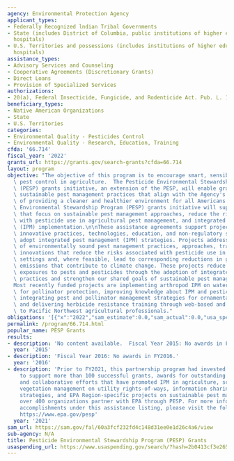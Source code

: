 ```yaml
---
agency: Environmental Protection Agency
applicant_types:
- Federally Recognized lndian Tribal Governments
- State (includes District of Columbia, public institutions of higher education and
  hospitals)
- U.S. Territories and possessions (includes institutions of higher education and
  hospitals)
assistance_types:
- Advisory Services and Counseling
- Cooperative Agreements (Discretionary Grants)
- Direct Loans
- Provision of Specialized Services
authorizations:
- 20(a), Federal Insecticide, Fungicide, and Rodenticide Act. Pub. L. 106, 74.
beneficiary_types:
- Native American Organizations
- State
- U.S. Territories
categories:
- Environmental Quality - Pesticides Control
- Environmental Quality - Research, Education, Training
cfda: '66.714'
fiscal_year: '2022'
grants_url: https://grants.gov/search-grants?cfda=66.714
layout: program
objective: "The objective of this program is to encourage smart, sensible and sustainable\
  \ pest control in agriculture.  The Pesticide Environmental Stewardship Program\
  \ (PESP) grants initiative, an extension of the PESP, will enable grantees to implement\
  \ sustainable pest management practices that align with the Agency's strategic goal\
  \ of providing a cleaner and healthier environment for all Americans. The Pesticide\
  \ Environmental Stewardship Program (PESP) grants initiative will support projects\
  \ that focus on sustainable pest management approaches, reduce the risks associated\
  \ with pesticide use in agricultural pest management, and integrated pest management\
  \ (IPM) implementation.\n\nThese assistance agreements support projects that explore\
  \ innovative practices, technologies, education, and non-regulatory solutions that\
  \ adopt integrated pest management (IPM) strategies. Projects address implementation\
  \ of environmentally sound pest management practices, approaches, training, and\
  \ innovations that reduce the risks associated with pesticide use in agricultural\
  \ settings and, where feasible, lead to corresponding reductions in greenhouse gas\
  \ emissions that contribute to climate change. These projects reduce unnecessary\
  \ exposures to pests and pesticides through the adoption of integrated pest management\
  \ practices and strengthen our shared goals of sustainable pest management. \n\n\
  Most recently funded projects are implementing arthropod IPM on watermelon farms\
  \ for pollinator protection, improving knowledge about IPM and pesticide safety,\
  \ integrating pest and pollinator management strategies for ornamental plant production,\
  \ and delivering herbicide resistance training through web-based and in-person workshops\
  \ to Pacific Northwest agricultural professionals."
obligations: '[{"x":"2022","sam_estimate":0.0,"sam_actual":0.0,"usa_spending_actual":779802.0},{"x":"2023","sam_estimate":0.0,"sam_actual":0.0,"usa_spending_actual":0.0},{"x":"2024","sam_estimate":0.0,"sam_actual":0.0,"usa_spending_actual":0.0}]'
permalink: /program/66.714.html
popular_name: PESP Grants
results:
- description: 'No content available.  Fiscal Year 2015: No awards in FY2015.'
  year: '2015'
- description: 'Fiscal Year 2016: No awards in FY2016.'
  year: '2016'
- description: 'Prior to FY2021, this partnership program had invested nearly $4 million
    to support more than 100 successful grants, awards for outstanding stewardship,
    and collaborative efforts that have promoted IPM in agriculture, schools, integrated
    vegetation management on utility rights-of-ways, information sharing on tick management
    strategies, and EPA Region-specific projects on sustainable pest management practices.  Today,
    over 400 organizations partner with EPA through PESP. For more information on
    accomplishments under this assistance listing, please visit the following website:
    https://www.epa.gov/pesp'
  year: '2021'
sam_url: https://sam.gov/fal/60a3fcf232fd4c148d31ee0e1d26c4a6/view
sub-agency: N/A
title: Pesticide Environmental Stewardship Program (PESP) Grants
usaspending_url: https://www.usaspending.gov/search/?hash=2b0413cf3e26599fc554a25167f410ab
---
```

